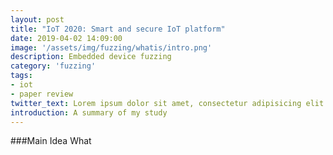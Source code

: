 ```yaml
---
layout: post
title: "IoT 2020: Smart and secure IoT platform"
date: 2019-04-02 14:09:00
image: '/assets/img/fuzzing/whatis/intro.png'
description: Embedded device fuzzing
category: 'fuzzing'
tags:
- iot
- paper review
twitter_text: Lorem ipsum dolor sit amet, consectetur adipisicing elit.
introduction: A summary of my study
---
```



###Main Idea
What